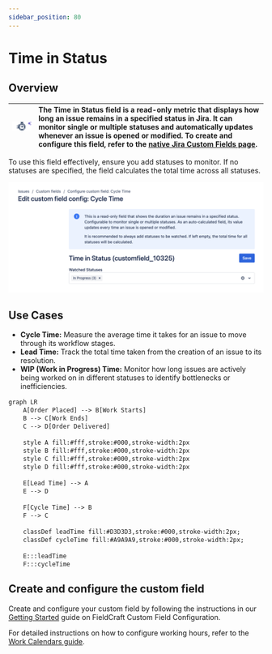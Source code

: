 ```yaml
---
sidebar_position: 80
---
```


# Time in Status

## Overview

| ![](./img/time-in-status.png) | The Time in Status field is a read-only metric that displays how long an issue remains in a specified status in Jira. It can monitor single or multiple statuses and automatically updates whenever an issue is opened or modified. To create and configure this field, refer to the [native Jira Custom Fields page](../getting-started.md). |
|---|:---|

To use this field effectively, ensure you add statuses to monitor. If no statuses are specified, the field calculates the total time across all statuses.

![Time in Status Configuration](./img/time-in-status-config.png)


## Use Cases

- **Cycle Time:** Measure the average time it takes for an issue to move through its workflow stages.
- **Lead Time:** Track the total time taken from the creation of an issue to its resolution.
- **WIP (Work in Progress) Time:** Monitor how long issues are actively being worked on in different statuses to identify bottlenecks or inefficiencies.

```mermaid
graph LR
    A[Order Placed] --> B[Work Starts]
    B --> C[Work Ends]
    C --> D[Order Delivered]

    style A fill:#fff,stroke:#000,stroke-width:2px
    style B fill:#fff,stroke:#000,stroke-width:2px
    style C fill:#fff,stroke:#000,stroke-width:2px
    style D fill:#fff,stroke:#000,stroke-width:2px

    E[Lead Time] --> A
    E --> D

    F[Cycle Time] --> B
    F --> C

    classDef leadTime fill:#D3D3D3,stroke:#000,stroke-width:2px;
    classDef cycleTime fill:#A9A9A9,stroke:#000,stroke-width:2px;

    E:::leadTime
    F:::cycleTime
```

## Create and configure the custom field

Create and configure your custom field by following the instructions in our [Getting Started](../getting-started.md) guide on FieldCraft Custom Field Configuration.

For detailed instructions on how to configure working hours, refer to the [Work Calendars guide](../work-calendars.md).